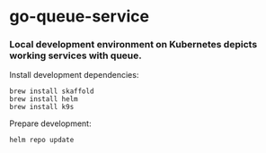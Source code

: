 # go-queue-service

### Local development environment on Kubernetes depicts working services with queue.

Install development dependencies:
```
brew install skaffold
brew install helm
brew install k9s
```
Prepare development:
```
helm repo update
```
